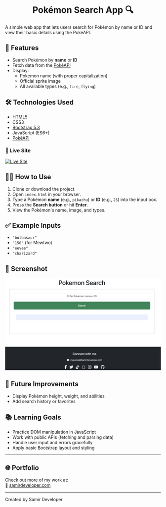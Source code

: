 <h1 align="center">Pokémon Search App 🔍</h1>

A simple web app that lets users search for Pokémon by name or ID and view their basic details using the PokéAPI.

## 🚀 Features

- Search Pokémon by **name** or **ID**
- Fetch data from the [PokéAPI](https://pokeapi.co/)
- Display:
  - Pokémon name (with proper capitalization)
  - Official sprite image
  - All available types (e.g., `fire`, `flying`)

## 🛠 Technologies Used

- HTML5
- CSS3
- [Bootstrap 5.3](https://getbootstrap.com/)
- JavaScript (ES6+)
- [PokéAPI](https://pokeapi.co/)

### 🚀 Live Site  
[![Live Site](https://img.shields.io/badge/Netlify-Live--Demo-brightgreen?style=flat&logo=netlify)](https://pokemon-api-search-app.netlify.app)

## 🧑‍💻 How to Use

1. Clone or download the project.
2. Open `index.html` in your browser.
3. Type a Pokémon **name** (e.g., `pikachu`) or **ID** (e.g., `25`) into the input box.
4. Press the **Search button** or hit **Enter**.
5. View the Pokémon's name, image, and types.

## ✅ Example Inputs

- `"bulbasaur"`
- `"150"` (for Mewtwo)
- `"eevee"`
- `"charizard"`

## 📸 Screenshot

<p align="center">
  <img src="Assets/Pokemon-search-app.png" alt="Pokemon App Screenshot" width="600">
</p>


## 🔧 Future Improvements

- Display Pokémon height, weight, and abilities
- Add search history or favorites

## 📚 Learning Goals

- Practice DOM manipulation in JavaScript
- Work with public APIs (fetching and parsing data)
- Handle user input and errors gracefully
- Apply basic Bootstrap layout and styling


---

## 🌐 Portfolio

Check out more of my work at:  
🔗 [samirdeveloper.com](https://samirdeveloper.com)

---

Created by Samir Developer
